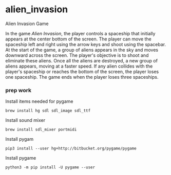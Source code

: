 # alien_invasion

Alien Invasion Game

In the game _Alien Invasion_, the player controls a spaceship that initially appears at the center bottom of the screen. The player can move the spaceship left and right using the arrow keys and shoot using the spacebar. At the start of the game, a group of aliens appears in the sky and moves downward across the screen. The player's objective is to shoot and eliminate these aliens. Once all the aliens are destroyed, a new group of aliens appears, moving at a faster speed. If any alien collides with the player's spaceship or reaches the bottom of the screen, the player loses one spaceship. The game ends when the player loses three spaceships.

### prep work

Install items needed for pygame

```
brew install hg sdl sdl_image sdl_ttf
```

Install sound mixer

```
brew install sdl_mixer portmidi
```

Install pygam

```
pip3 install --user hg+http://bitbucket.org/pygame/pygame
```

Install pygame

```
python3 -m pip install -U pygame --user
```
